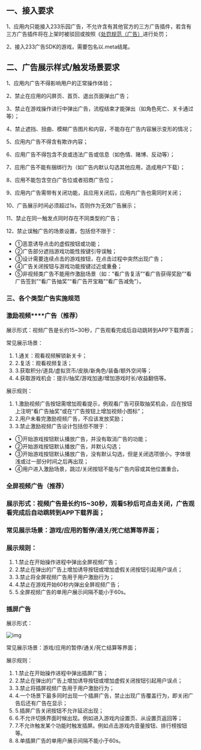 ## **一、接入要求**

1、应用内只能接入233乐园广告，不允许含有其他官方的三方广告插件，若含有三方广告插件将在上架时被驳回或按照《[处罚规范（广告）](https://dev.233leyuan.com/#/doc/1003)进行处罚；

2、接入233广告SDK的游戏，需要包名以.meta结尾。

## **二、广告展示样式/触发场景要求**

1、应用内广告不得影响用户的正常操作体验；

2、禁止在应用的闪屏页、首页、退出页面弹出广告；

3、禁止在游戏操作进行中弹出广告，流程结束才能弹出（如角色死亡、关卡通过等）；

4、禁止遮挡、扭曲、模糊广告图片和内容，不能存在广告内容展示变形的情况；

5、应用内广告不得含有欺诈内容；

6、应用广告不得包含不良或违法广告或信息（如色情、赌博、反动等）；

7、应用广告不能有捆绑行为（如广告内默认勾选其他应用，造成用户下载）；

8、应用不能包含空白广告位或者招商广告位；

9、应用内广告需带有关闭功能，且应用关闭后，应用内广告也需同时关闭；

10、广告展示时间必须超过1s，否则作为无效广告展示；

11、禁止在同一触发点同时存在不同类型的广告；

12、禁止误触广告的场景设置，包括但不限于：

- ①恶意诱导点击的虚假按钮或功能；
- ②广告部分遮挡游戏功能性按键引导误触；
- ③设计需要连续点击的游戏按钮，在点击过程中突然出现广告；
- ④广告关闭按钮与游戏功能按键过近或重叠；
- ⑤非视频类广告不能用作激励场景（如：“看广告复活”“看广告获得奖励”“看广告签到”“看广告抽奖”“看广告开宝箱”“看广告减免”）。

### **三、各个类型广告实施规范**

### **激励视频****广告（推荐）**

展示形式：视频广告是长约15~30秒，广告观看完成后自动跳转到APP下载界面；

常见展示场景：

1. 1.通关：观看视频解锁新关卡；
2. 2.复活：观看视频复活；
3. 3.获取积分/道具/虚拟货币/皮肤/新角色/装备/额外空间等；
4. 4.获取游戏机会：提示/抽奖/游戏加速/增加游戏时长/收益翻倍等。

展示规则：

1. 1.激励视频广告按钮需增加观看提示，例观看广告可获取抽奖机会，应在按钮上注明“看广告抽奖”或在“广告按钮上增加视频小图标”；
2. 2.用户未看完激励视频广告，不应该发放奖励；
3. 3.禁止激励视频广告设计包括但不限于：

- ①开始游戏按钮默认播放广告，并没有取消广告的功能；
- ②开始游戏按钮默认播放广告，并默认勾选；
- ③开始游戏按钮默认播放广告，没有默认勾选，但是关闭选项很小，字体很浅或过一部分时间之后再出现；
- ④用户进入激励场景，跳过/关闭按钮不能与广告内容或其他位置重合。

### **全屏视频广告（推荐）**

### 展示形式：视频广告是长约15~30秒，观看5秒后可点击关闭，广告观看完成后自动跳转到APP下载界面；

### 常见展示场景：游戏/应用的暂停/通关/死亡结算等界面；

### 展示规则：

1. 1.禁止在开始操作进程中弹出全屏视频广告；
2. 2.禁止在弹出的广告上增加诱导按钮或增加虚假关闭按钮引起用户误点；
3. 3.禁止将全屏视频广告用于用户激励行为；
4. 4.禁止在游戏开始60秒内弹出全屏视频广告；
5. 5.全屏视频广告的单用户展示间隔不能小于60s。

### **插屏广告**

展示形式：

![img]()

常见展示场景：游戏/应用的暂停/通关/死亡结算等界面；

展示规则：

1. 1.禁止在开始操作进程中弹出插屏广告；
2. 2.禁止在弹出的广告上增加诱导按钮或增加虚假关闭按钮引起用户误点；
3. 3.禁止将插屏视频广告用于用户激励行为；
4. 4.一个场景下最多同时出现一个插屏广告，禁止出现广告覆盖行为，即关闭广告后还有广告在显示；
5. 5.插屏广告关闭按钮不允许延迟出现；
6. 6.不允许切换界面时候出现。例如进入游戏内设置页、从设置页返回等；
7. 7.不允许触发某个功能时触发插屏。例如点击游戏内音量按钮、排行榜按钮等。
8. 8.单插屏广告的单用户展示间隔不能小于60s。